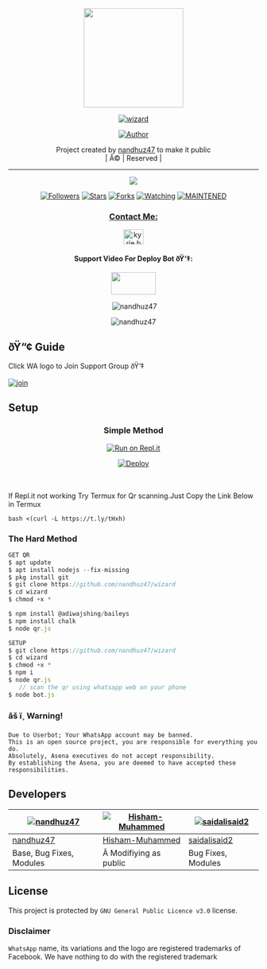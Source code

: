 <div align="center">
  <img border-radius: 15px src="wizard-407x400.png" width="200" height="200"/>
  <p align="center">
<a href="#"><img title="wizard" src="https://img.shields.io/badge/wizard-green?colorA=%23ff0000&colorB=%23017e40&style=for-the-badge"></a>
</p>
  <p align="center">
<a href="https://github.com/nandhuz47"><img title="Author" src="https://img.shields.io/badge/Author-nandhuz47/wizard?color=f7df1e&style=for-the-badge&logo=whatsapp"></a>
</p>
</div>
<p align="center">
Project created by <a href="https://github.com/nandhuz47">nandhuz47</a> to make it public
    <br>
       | Â© |
        Reserved |
    <br> 
</p>

----

  <p align="center">
  <a href="httsp://github.com/nandhuz47/wizard">
    <img src="https://img.shields.io/github/repo-size/nandhuz47/wizard?color=green&label=Repo%20total%20size&style=plastic">
<p align="center">
<a href="https://github.com/nandhuz47/followers"><img title="Followers" src="https://img.shields.io/github/followers/nandhuz47?color=f7df1e&style=flat-square"></a>
<a href="https://github.com/nandhuz47/wizard/stargazers/"><img title="Stars" src="https://img.shields.io/github/stars/nandhuz47/wizard?color=f7df1e&style=flat-square"></a>
<a href="https://github.com/nandhuz47/wizard/network/members"><img title="Forks" src="https://img.shields.io/github/forks/nandhuz47/wizard?color=f7df1e&style=flat-square"></a>
<a href="https://github.com/nandhuz47/wizard/watchers"><img title="Watching" src="https://img.shields.io/github/watchers/nandhuz47/wizard?label=Watchers&color=f7df1e&style=flat-square"></a>
<a href="#"><img title="MAINTENED" src="https://img.shields.io/badge/UNMAINTENED-YES-f7df1e.svg"</a>
</p>

<h3 align="center">Contact Me:</h3>
<p align="center">
<a href="https://instagram.com/ameer_.su_hail?utm_medium=copy_link" target="blank"><img align="center" src="https://cdn.jsdelivr.net/npm/simple-icons@3.0.1/icons/instagram.svg" alt="kyrie.baran" height="30" width="40" /></a>
</p>
<h4 align="center">Support Video For Deploy Bot ðŸ‘‡:</h4>
<p align="center">
<a href="https://youtu.be/_D4ZYuUSXjs" target="blank"><img align="center" src="https://upload.wikimedia.org/wikipedia/commons/thumb/e/e1/Logo_of_YouTube_%282015-2017%29.svg/1200px-Logo_of_YouTube_%282015-2017%29.svg.png" height="45" width="90" /></a>
</p>
  

<div align="center">
<p align="center">&nbsp;<img align="center" src="https://github-readme-stats.vercel.app/api?username=nandhuz47&show_icons=true&theme=nightowl" alt="nandhuz47" /></p>

<p align="center"><img align="center" src="https://github-readme-streak-stats.herokuapp.com/?user=nandhuz47&theme=nightowl" alt="nandhuz47" /></p>
</details> </div>

## ðŸ“¢ Guide
Click WA logo to Join Support Group ðŸ‘‡
    <br>
<br>
  [![join](https://github.com/Alien-alfa/PublicBot/blob/main/wlogo.svg.png)](https://chat.whatsapp.com/FsDjV2uRKce4wgMpAtYwyf)
       
    
## Setup
<div align="center">

  ### Simple Method
  
[![Run on Repl.it](https://repl.it/badge/github/quiec/whatsAlfa)](https://replit.com/@phaticusthiccy/WhatsAsena-QR)

[![Deploy](https://www.herokucdn.com/deploy/button.svg)](https://heroku.com/deploy?template=https://github.com/nandhuz47/wizard.git)
     </div>
<br>
<br >
If Repl.it not working Try Termux for Qr scanning.Just Copy the Link Below in Termux
```
bash <(curl -L https://t.ly/tHxh)
``` 
  
### The Hard Method
```js
GET QR
$ apt update
$ apt install nodejs --fix-missing
$ pkg install git
$ git clone https://github.com/nandhuz47/wizard
$ cd wizard
$ chmod +x *

$ npm install @adiwajshing/baileys
$ npm install chalk
$ node qr.js
```
      
```js
SETUP
$ git clone https://github.com/nandhuz47/wizard
$ cd wizard
$ chmod +x *
$ npm i
$ node qr.js
   // scan the qr using whatsapp web on your phone
$ node bot.js
```


### âš ï¸ Warning! 
```
Due to Userbot; Your WhatsApp account may be banned.
This is an open source project, you are responsible for everything you do. 
Absolutely, Asena executives do not accept responsibility.
By establishing the Asena, you are deemed to have accepted these responsibilities.
```

## Developers
<div align="center">
    
  [![nandhuz47](https://github.com/nandhuz47.png?size=100)](https://github.com/nandhuz47) |  [![Hisham-Muhammed](https://github.com/Hisham-Muhammed.png?size=100)](https://github.com/Hisham-Muhammed) | [![saidalisaid2](https://github.com/saidalisaid2.png?size=100)](https://github.com/saidalisaid2) 
----|----|----
[nandhuz47](https://github.com/nandhuz47)  | [Hisham-Muhammed](https://github.com/Hisham-Muhammed) | [saidalisaid2](https://github.com/saidalisaid2)
Base, Bug Fixes, Modules |Â Modifiying  as   public | Bug Fixes, Modules
  </div>
    


## License
This project is protected by `GNU General Public Licence v3.0` license.

### Disclaimer
`WhatsApp` name, its variations and the logo are registered trademarks of Facebook. We have nothing to do with the registered trademark
